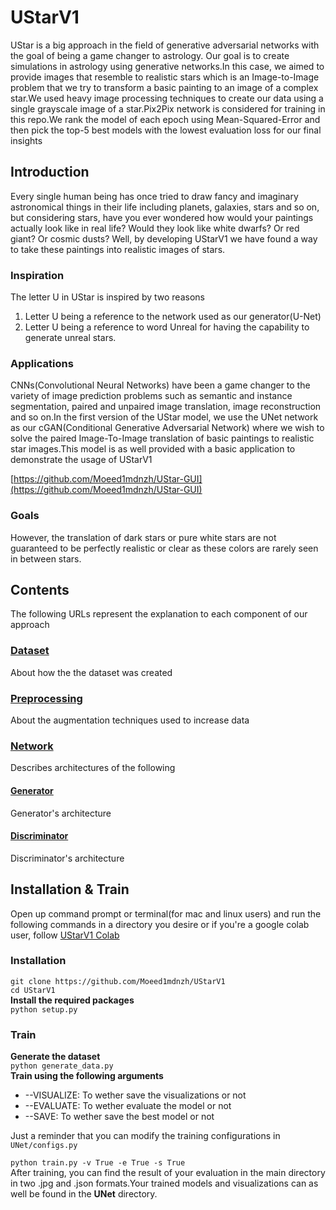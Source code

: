 # UStarV1
UStar is a big approach in the field of generative adversarial networks with the goal of being a game changer to astrology.
Our goal is to create simulations in astrology using generative networks.In this case, we
aimed to provide images that resemble to realistic stars which is an Image-to-Image problem
that we try to transform a basic painting to an image of a complex star.We used heavy image
processing techniques to create our data using a single grayscale image of a star.Pix2Pix
network is considered for training in this repo.We rank the model of each epoch using
Mean-Squared-Error and then pick the top-5 best models with the lowest evaluation loss for
our final insights
## Introduction
Every single human being has once tried to draw fancy and imaginary astronomical things in
their life including planets, galaxies, stars and so on, but considering stars, have you ever
wondered how would your paintings actually look like in real life? Would they look like white
dwarfs? Or red giant? Or cosmic dusts? Well, by developing UStarV1 we have found a way
to take these paintings into realistic images of stars.
### Inspiration
The letter U in UStar is inspired by two reasons
1. Letter U being a reference to the network used as our generator(U-Net)
2. Letter U being a reference to word Unreal for having the capability to generate
unreal stars.

### Applications
CNNs(Convolutional Neural Networks) have been a game changer to the variety of image
prediction problems such as semantic and instance segmentation, paired and unpaired
image translation, image reconstruction and so on.In the first version of the UStar
model, we use the UNet network as our cGAN(Conditional Generative Adversarial Network) where we wish to solve the paired Image-To-Image translation of basic paintings to
realistic star images.This model is as well provided with a basic application to demonstrate
the usage of UStarV1

[https://github.com/Moeed1mdnzh/UStar-GUI](https://github.com/Moeed1mdnzh/UStar-GUI)

### Goals
However, the translation of dark stars or pure white stars are not guaranteed to be perfectly
realistic or clear as these colors are rarely seen in between stars.
## Contents
The following URLs represent the explanation to each component of our approach
### [Dataset](https://github.com/Moeed1mdnzh/UStarV1/tree/master/data)
About how the the dataset was created
### [Preprocessing](https://github.com/Moeed1mdnzh/UStarV1/tree/master/utilities)
About the augmentation techniques used to increase data
### [Network](https://github.com/Moeed1mdnzh/UStarV1/tree/master/UNet)
Describes architectures of the following
#### [Generator](https://github.com/Moeed1mdnzh/UStarV1/tree/master/UNet/generator)
Generator's architecture
#### [Discriminator](https://github.com/Moeed1mdnzh/UStarV1/tree/master/UNet/discriminator)
Discriminator's architecture
## Installation & Train
Open up command prompt or terminal(for mac and linux users) and run the following commands in a directory you desire or if you're a google colab user, follow 
[UStarV1 Colab](https://github.com/Moeed1mdnzh/UStarV1/blob/master/UStarV1_Colab.ipynb)
### Installation
`git clone https://github.com/Moeed1mdnzh/UStarV1`
<br />
`cd UStarV1`
<br />
**Install the required packages**
<br />
`python setup.py`
<br />
### Train
**Generate the dataset**
<br />
`python generate_data.py`
<br />
**Train using the following arguments**
- --VISUALIZE: To wether save the visualizations or not
- --EVALUATE: To wether evaluate the model or not
- --SAVE: To wether save the best model or not

Just a reminder that you can modify the training configurations in `UNet/configs.py`

`python train.py -v True -e True -s True`
<br />
After training, you can find the result of your evaluation in the main directory in two .jpg and .json formats.Your trained models and visualizations can as well be
found in the **UNet** directory.






